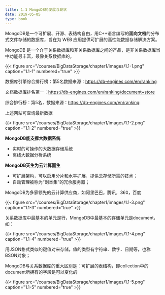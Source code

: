```yaml
---
title: 1.1 MongoDB的发展与现状
date: 2019-05-05
type: book
---
```


MongoDB是一个可扩展、开源、表结构自由，用C++语言编写的**面向文档**的分布式文件存储的数据库，旨在为 WEB 应用提供可扩展的高性能数据存储解决方案。

MongoDB 是一个介于关系数据库和非关系数据库之间的产品，是非关系数据库当中功能最丰富，最像关系数据库的。

{{< figure src="/courses/BigDataStorage/chapter1/images/1.1-1.png" caption="1.1-1" numbered="true" >}}

数据库引擎综合排行榜：第5名数据来源：https://db-engines.com/en/ranking

文档数据库排名第一：https://db-engines.com/en/ranking/document+store

综合排行榜：第5名，数据来源：https://db-engines.com/en/ranking

上述网站可查询最新数据

{{< figure src="/courses/BigDataStorage/chapter1/images/1.1-2.png" caption="1.1-2" numbered="true" >}}

**MongoDB能支撑大数据系统**

- 实时的可操作的大数据存储系统
- 离线大数据分析系统

**MongoDB天生为云计算而生**

- 可扩展架构，可以启用分片和水平扩展，提供云存储所需的技术；
- 自动管理被称为“副本集”的冗余服务器；

MongoDB为多家领先的云计算供应商，如阿里巴巴，腾讯，360，百度

{{< figure src="/courses/BigDataStorage/chapter1/images/1.1-3.png" caption="1.1-3" numbered="true" >}}

关系数据库中最基本的单元是行，MongoDB中最基本的存储单元是document，如：

{{< figure src="/courses/BigDataStorage/chapter1/images/1.1-4.png" caption="1.1-4" numbered="true" >}}

用JSON格式类似的键值对来存储，值的类型有字符串、数字、日期等，也称BSON对象；

MongoDB与关系数据库的重大区别是：可扩展的表结构，即collection中的document所拥有的字段是可以变化的

{{< figure src="/courses/BigDataStorage/chapter1/images/1.1-5.png" caption="1.1-5" numbered="true" >}}
